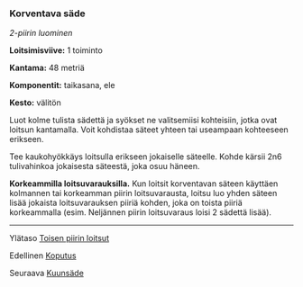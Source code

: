 ### Korventava säde

*2-piirin luominen*

**Loitsimisviive:** 1 toiminto

**Kantama:** 48 metriä

**Komponentit:** taikasana, ele

**Kesto:** välitön

Luot kolme tulista sädettä ja syökset ne valitsemiisi kohteisiin, jotka ovat loitsun kantamalla. Voit kohdistaa säteet yhteen tai useampaan kohteeseen erikseen.

Tee kaukohyökkäys loitsulla erikseen jokaiselle säteelle. Kohde kärsii 2n6 tulivahinkoa jokaisesta säteestä, joka osuu häneen.

**Korkeammilla loitsuvarauksilla.** Kun loitsit korventavan säteen käyttäen kolmannen tai korkeamman piirin loitsuvarausta, loitsu luo yhden säteen lisää jokaista loitsuvarauksen piiriä kohden, joka on toista piiriä korkeammalla (esim. Neljännen piirin loitsuvaraus loisi 2 sädettä lisää).	

----

Ylätaso [Toisen piirin loitsut](2_piirin_loitsut.md)

Edellinen [Koputus](Koputus.md)

Seuraava [Kuunsäde](Kuunsäde.md)
